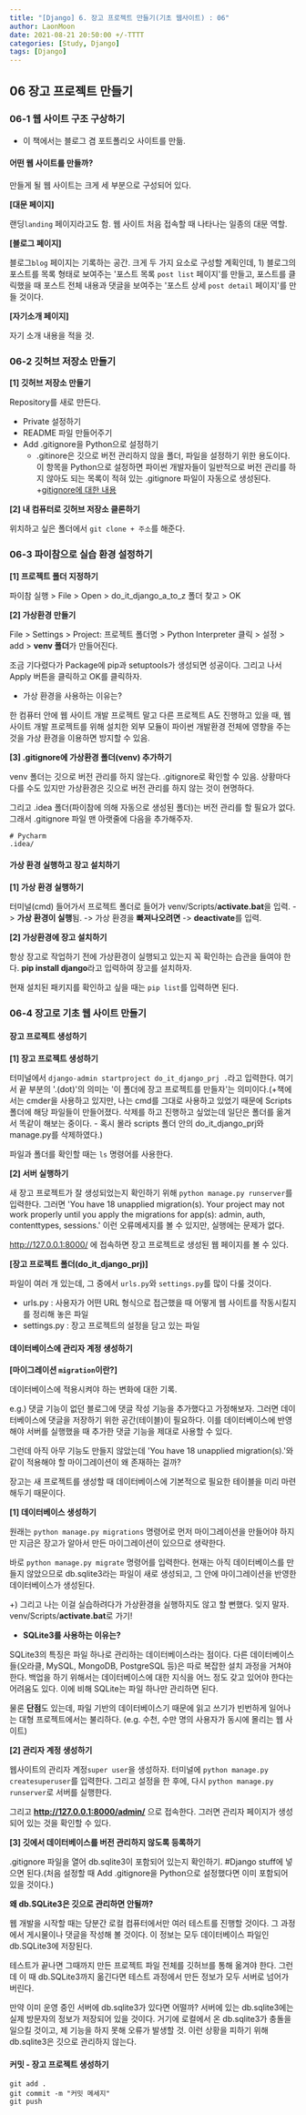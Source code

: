 ```yaml
---
title: "[Django] 6. 장고 프로젝트 만들기(기초 웹사이트) : 06"
author: LaonMoon
date: 2021-08-21 20:50:00 +/-TTTT
categories: [Study, Django]
tags: [Django]
---
```


## 06 장고 프로젝트 만들기

### 06-1 웹 사이트 구조 구상하기
- 이 책에서는 블로그 겸 포트폴리오 사이트를 만듦.
#### 어떤 웹 사이트를 만들까?
만들게 될 웹 사이트는 크게 세 부분으로 구성되어 있다.

**[대문 페이지]**

랜딩`landing` 페이지라고도 함. 웹 사이트 처음 접속할 때 나타나는 일종의 대문 역할.

**[블로그 페이지]**

블로그`blog` 페이지는 기록하는 공간. 크게 두 가지 요소로 구성할 계획인데, 1) 블로그의 포스트를 목록 형태로 보여주는 '포스트 목록 `post list` 페이지'를 만들고, 포스트를 클릭했을 때 포스트 전체 내용과 댓글을 보여주는 '포스트 상세 `post detail` 페이지'를 만들 것이다.

**[자기소개 페이지]**

자기 소개 내용을 적을 것.

### 06-2 깃허브 저장소 만들기

**[1] 깃허브 저장소 만들기**

Repository를 새로 만든다. 

- Private 설정하기
- README 파일 만들어주기
- Add .gitignore을 Python으로 설정하기
    - .gitinore은 깃으로 버전 관리하지 않을 폴더, 파일을 설정하기 위한 용도이다. 이 항목을 Python으로 설정하면 파이썬 개발자들이 일반적으로 버전 관리를 하지 않아도 되는 목록이 적혀 있는 .gitignore 파일이 자동으로 생성된다. +[gitignore에 대한 내용](https://programming119.tistory.com/105)

**[2] 내 컴퓨터로 깃허브 저장소 클론하기**

위치하고 싶은 폴더에서 `git clone + 주소`를 해준다. 

### 06-3 파이참으로 실습 환경 설정하기

**[1] 프로젝트 폴더 지정하기**

파이참 실행 > File > Open > do_it_django_a_to_z 폴더 찾고 > OK

**[2] 가상환경 만들기**

File > Settings > Project: 프로젝트 폴더명 > Python Interpreter 클릭 > 설정 > add > **venv 폴더**가 만들어진다.

조금 기다렸다가 Package에 pip과 setuptools가 생성되면 성공이다. 그리고 나서 Apply 버튼을 클릭하고 OK를 클릭하자.


- 가상 환경을 사용하는 이유는?

한 컴퓨터 안에 웹 사이트 개발 프로젝트 말고 다른 프로젝트 A도 진행하고 있을 때, 웹 사이트 개발 프로젝트를 위해 설치한 외부 모듈이 파이썬 개발환경 전체에 영향을 주는 것을 가상 환경을 이용하면 방지할 수 있음.

**[3] .gitignore에 가상환경 폴더(venv) 추가하기**

venv 폴더는 깃으로 버전 관리를 하지 않는다. .gitignore로 확인할 수 있음. 상황마다 다를 수도 있지만 가상환경은 깃으로 버전 관리를 하지 않는 것이 현명하다. 

그리고 .idea 폴더(파이참에 의해 자동으로 생성된 폴더)는 버전 관리를 할 필요가 없다. 그래서 .gitignore 파일 맨 아랫줄에 다음을 추가해주자.

```
# Pycharm
.idea/
```

#### 가상 환경 실행하고 장고 설치하기

**[1] 가상 환경 실행하기**

터미널(cmd) 들어가서 프로젝트 폴더로 들어가 venv/Scripts/**activate.bat**을 입력. -> **가상 환경이 실행**됨. -> 가상 환경을 **빠져나오려면** -> **deactivate**를 입력.

**[2] 가상환경에 장고 설치하기**

항상 장고로 작업하기 전에 가상환경이 실행되고 있는지 꼭 확인하는 습관을 들여야 한다. **pip install django**라고 입력하여 장고를 설치하자.

현재 설치된 패키지를 확인하고 싶을 때는 `pip list`를 입력하면 된다.

### 06-4 장고로 기초 웹 사이트 만들기

#### 장고 프로젝트 생성하기

**[1] 장고 프로젝트 생성하기**

터미널에서 `django-admin startproject do_it_django_prj .`라고 입력한다. 여기서 끝 부분의 '.(dot)'의 의미는 '이 폴더에 장고 프로젝트를 만들자'는 의미이다.(+책에서는 cmder을 사용하고 있지만, 나는 cmd를 그대로 사용하고 있었기 때문에 Scripts 폴더에 해당 파일들이 만들어졌다. 삭제를 하고 진행하고 싶었는데 일단은 폴더를 옮겨서 똑같이 해보는 중이다. - 혹시 몰라 scripts 폴더 안의 do_it_django_prj와 manage.py를 삭제하였다.)

파일과 폴더를 확인할 때는 `ls` 명령어를 사용한다.

**[2] 서버 실행하기**

새 장고 프로젝트가 잘 생성되었는지 확인하기 위해 `python manage.py runserver`를 입력한다. 그러면 'You have 18 unapplied migration(s). Your project may not work properly until you apply the migrations for app(s): admin, auth, contenttypes, sessions.' 이런 오류메세지를 볼 수 있지만, 실행에는 문제가 없다.

http://127.0.0.1:8000/ 에 접속하면 장고 프로젝트로 생성된 웹 페이지를 볼 수 있다.

**[장고 프로젝트 폴더(do_it_django_prj)]**

파일이 여러 개 있는데, 그 중에서 `urls.py`와 `settings.py`를 많이 다룰 것이다.

- urls.py : 사용자가 어떤 URL 형식으로 접근했을 때 어떻게 웹 사이트를 작동시킬지를 정리해 놓은 파일
- settings.py : 장고 프로젝트의 설정을 담고 있는 파일

#### 데이터베이스에 관리자 계정 생성하기

**[마이그레이션 `migration`이란?]**

데이터베이스에 적용시켜야 하는 변화에 대한 기록.

e.g.) 댓글 기능이 없던 블로그에 댓글 작성 기능을 추가했다고 가정해보자. 그러면 데이터베이스에 댓글을 저장하기 위한 공간(테이블)이 필요하다. 이를 데이터베이스에 반영해야 서버를 실행했을 때 추가한 댓글 기능을 제대로 사용할 수 있다.

그런데 아직 아무 기능도 만들지 않았는데 'You have 18 unapplied migration(s).'와 같이 적용해야 할 마이그레이션이 왜 존재하는 걸까?

장고는 새 프로젝트를 생성할 때 데이터베이스에 기본적으로 필요한 테이블을 미리 마련해두기 때문이다.

**[1] 데이터베이스 생성하기**

원래는 `python manage.py migrations` 명령어로 먼저 마이그레이션을 만들어야 하지만 지금은 장고가 알아서 만든 마이그레이션이 있으므로 생략한다.

바로 `python manage.py migrate` 명령어를 입력한다. 현재는 아직 데이터베이스를 만들지 않았으므로 db.sqlite3라는 파일이 새로 생성되고, 그 안에 마이그레이션을 반영한 데이터베이스가 생성된다.

+) 그리고 나는 이걸 실습하려다가 가상환경을 실행하지도 않고 할 뻔했다. 잊지 말자. venv/Scripts/**activate.bat**로 가기!

- **SQLite3를 사용하는 이유는?**

SQLite3의 특징은 파일 하나로 관리하는 데이터베이스라는 점이다. 다른 데이터베이스들(오라클, MySQL, MongoDB, PostgreSQL 등)은 따로 복잡한 설치 과정을 거쳐야 한다. 백업을 하기 위해서는 데이터베이스에 대한 지식을 어느 정도 갖고 있어야 한다는 어려움도 있다. 이에 비해 SQLite는 파일 하나만 관리하면 된다. 

물론 **단점**도 있는데, 파일 기반의 데이터베이스기 때문에 읽고 쓰기가 빈번하게 일어나는 대형 프로젝트에서는 불리하다. (e.g. 수천, 수만 명의 사용자가 동시에 몰리는 웹 사이트)

**[2] 관리자 계정 생성하기**

웹사이트의 관리자 계정`super user`을 생성하자. 터미널에 `python manage.py createsuperuser`를 입력한다. 그리고 설정을 한 후에, 다시 `python manage.py runserver`로 서버를 실행한다.

그리고 **http://127.0.0.1:8000/admin/** 으로 접속한다. 그러면 관리자 페이지가 생성되어 있는 것을 확인할 수 있다.

**[3] 깃에서 데이터베이스를 버전 관리하지 않도록 등록하기**

.gitignore 파일을 열어 db.sqlite3이 포함되어 있는지 확인하기. #Django stuff에 넣으면 된다.(처음 설정할 때 Add .gitignore을 Python으로 설정했다면 이미 포함되어 있을 것이다.)

**왜 db.SQLite3은 깃으로 관리하면 안될까?**

웹 개발을 시작할 때는 당분간 로컬 컴퓨터에서만 여러 테스트를 진행할 것이다. 그 과정에서 게시물이나 댓글을 작성해 볼 것이다. 이 정보는 모두 데이터베이스 파일인 db.SQLite3에 저장된다. 

테스트가 끝나면 그때까지 만든 프로젝트 파일 전체를 깃허브를 통해 옮겨야 한다. 그런데 이 때 db.SQLite3까지 옮긴다면 테스트 과정에서 만든 정보가 모두 서버로 넘어가 버린다.

만약 이미 운영 중인 서버에 db.sqlite3가 있다면 어떨까? 서버에 있는 db.sqlite3에는 실제 방문자의 정보가 저장되어 있을 것이다. 거기에 로컬에서 온 db.sqlite3가 충돌을 일으킬 것이고, 제 기능을 하지 못해 오류가 발생할 것. 이런 상황을 피하기 위해 db.sqlite3은 깃으로 관리하지 않는다.

#### 커밋 - 장고 프로젝트 생성하기
```
git add .
git commit -m "커밋 메세지"
git push
```







